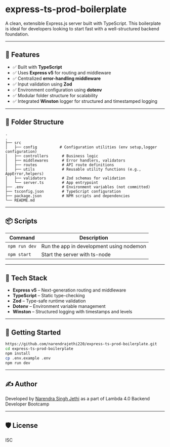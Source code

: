 # express-ts-prod-boilerplate

A clean, extensible Express.js server built with TypeScript. This boilerplate is ideal for developers looking to start fast with a well-structured backend foundation.

---

## 🚀 Features

* ✅ Built with **TypeScript**
* ✅ Uses **Express v5** for routing and middleware
* ✅ Centralized **error-handling middleware**
* ✅ Input validation using **Zod**
* ✅ Environment configuration using **dotenv**
* ✅ Modular folder structure for scalability
* ✅ Integrated **Winston** logger for structured and timestamped logging

---

## 📁 Folder Structure

```text
.
.
├── src
│   ├── config          # Configuration utilities (env setup,logger configuration)
│   ├── controllers      # Business logic
│   ├── middlewares      # Error handlers, validators
│   ├── routes           # API route definitions
│   ├── utils            # Reusable utility functions (e.g., AppError,helpers)
│   ├── validators       # Zod schemas for validation
│   └── server.ts        # App entrypoint
├── .env                 # Environment variables (not committed)
├── tsconfig.json        # TypeScript configuration
├── package.json         # NPM scripts and dependencies
└── README.md
```

---

## 📦 Scripts

| Command       | Description                              |
| ------------- | ---------------------------------------- |
| `npm run dev` | Run the app in development using nodemon |
| `npm start`   | Start the server with ts-node            |

---

## 🔧 Tech Stack

* **Express v5** – Next-generation routing and middleware
* **TypeScript** – Static type-checking
* **Zod** – Type-safe runtime validation
* **Dotenv** – Environment variable management
* **Winston** – Structured logging with timestamps and levels  

---

## 🧪 Getting Started

```bash
https://github.com/narendrajethi220/express-ts-prod-boilerplate.git
cd express-ts-prod-boilerplate
npm install
cp .env.example .env
npm run dev
```

---

## ✍️ Author

Developed by [Narendra Singh Jethi](https://github.com/narendrajethi220) as a part of Lambda 4.0 Backend Developer Bootcamp 

---

## 🛡️ License

ISC
